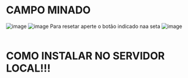 <h1>CAMPO MINADO</h1> 


![image](https://user-images.githubusercontent.com/55327081/206050212-cd0a82e3-6aa4-4690-b115-03bad98b9401.png)
![image](https://user-images.githubusercontent.com/55327081/206050711-277425c3-8bc4-4719-a5b1-7f0bd94577c5.png)
Para resetar aperte o botão indicado naa seta 
![image](https://user-images.githubusercontent.com/55327081/206050612-b9796c9f-e343-4ac8-aa65-d288887060c2.png)
<br>
<br>

<H1>COMO INSTALAR  NO SERVIDOR LOCAL!!! </H1>
